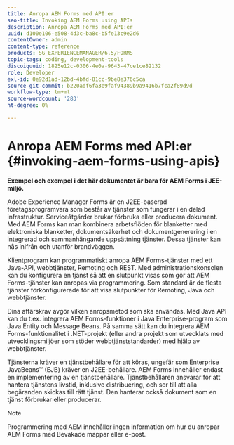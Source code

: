 ```yaml
---
title: Anropa AEM Forms med API:er
seo-title: Invoking AEM Forms using APIs
description: Anropa AEM Forms med API:er
uuid: d100e106-e508-4d3c-ba8c-b5fe13c9e2d6
contentOwner: admin
content-type: reference
products: SG_EXPERIENCEMANAGER/6.5/FORMS
topic-tags: coding, development-tools
discoiquuid: 1825e12c-0306-4e0a-9643-47ce1ce82132
role: Developer
exl-id: 0e92d1ad-12bd-4bfd-81cc-9be8e376c5ca
source-git-commit: b220adf6fa3e9faf94389b9a9416b7fca2f89d9d
workflow-type: tm+mt
source-wordcount: '283'
ht-degree: 0%

---
```


# Anropa AEM Forms med API:er {#invoking-aem-forms-using-apis}

**Exempel och exempel i det här dokumentet är bara för AEM Forms i JEE-miljö.**

Adobe Experience Manager Forms är en J2EE-baserad företagsprogramvara som består av tjänster som fungerar i en delad infrastruktur. Serviceåtgärder brukar förbruka eller producera dokument. Med AEM Forms kan man kombinera arbetsflöden för blanketter med elektroniska blanketter, dokumentsäkerhet och dokumentgenerering i en integrerad och sammanhängande uppsättning tjänster. Dessa tjänster kan nås inifrån och utanför brandväggen.

Klientprogram kan programmatiskt anropa AEM Forms-tjänster med ett Java-API, webbtjänster, Remoting och REST. Med administrationskonsolen kan du konfigurera en tjänst så att en slutpunkt visas som gör att AEM Forms-tjänster kan anropas via programmering. Som standard är de flesta tjänster förkonfigurerade för att visa slutpunkter för Remoting, Java och webbtjänster.

Dina affärskrav avgör vilken anropsmetod som ska användas. Med Java API kan du t.ex. integrera AEM Forms-funktioner i Java Enterprise-program som Java Entity och Message Beans. På samma sätt kan du integrera AEM Forms-funktionalitet i .NET-projekt (eller andra projekt som utvecklats med utvecklingsmiljöer som stöder webbtjänststandarder) med hjälp av webbtjänster.

Tjänsterna kräver en tjänstbehållare för att köras, ungefär som Enterprise JavaBeans™ (EJB) kräver en J2EE-behållare. AEM Forms innehåller endast en implementering av en tjänstbehållare. Tjänstbehållaren ansvarar för att hantera tjänstens livstid, inklusive distribuering, och ser till att alla begäranden skickas till rätt tjänst. Den hanterar också dokument som en tjänst förbrukar eller producerar.

>[!NOTE]
>
>Programmering med AEM innehåller ingen information om hur du anropar AEM Forms med Bevakade mappar eller e-post.
